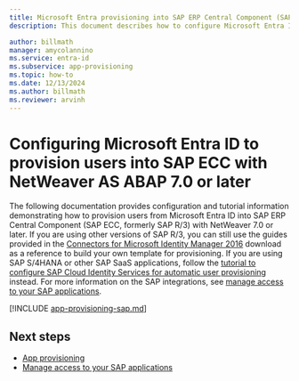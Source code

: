 ```yaml
---
title: Microsoft Entra provisioning into SAP ERP Central Component (SAP ECC, formerly SAP R/3) with NetWeaver AS ABAP 7.0 or later.
description: This document describes how to configure Microsoft Entra ID to provision users into SAP ERP Central Component (SAP ECC, formerly SAP R/3) with NetWeaver AS ABAP 7.0 or later.

author: billmath
manager: amycolannino
ms.service: entra-id
ms.subservice: app-provisioning
ms.topic: how-to
ms.date: 12/13/2024
ms.author: billmath
ms.reviewer: arvinh
---
```


# Configuring Microsoft Entra ID to provision users into SAP ECC with NetWeaver AS ABAP 7.0 or later
The following documentation provides configuration and tutorial information demonstrating how to provision users from Microsoft Entra ID into SAP ERP Central Component (SAP ECC, formerly SAP R/3) with NetWeaver 7.0 or later. If you are using other versions of SAP R/3, you can still use the guides provided in the [Connectors for Microsoft Identity Manager 2016](https://www.microsoft.com/download/details.aspx?id=51495) download as a reference to build your own template for provisioning. If you are using SAP S/4HANA or other SAP SaaS applications, follow the [tutorial to configure SAP Cloud Identity Services for automatic user provisioning](~/identity/saas-apps/sap-cloud-platform-identity-authentication-provisioning-tutorial.md) instead. For more information on the SAP integrations, see [manage access to your SAP applications](~/id-governance/sap.md).


[!INCLUDE [app-provisioning-sap.md](~/includes/app-provisioning-sap.md)]

## Next steps

- [App provisioning](user-provisioning.md)
- [Manage access to your SAP applications](~/id-governance/sap.md)
